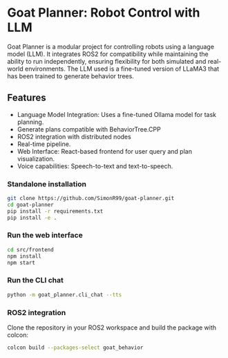 # Goat Planner: Robot Control with LLM

Goat Planner is a modular project for controlling robots using a language model (LLM). It integrates ROS2 for compatibility while maintaining the ability to run independently, ensuring flexibility for both simulated and real-world environments. The LLM used is a fine-tuned version of LLaMA3 that has been trained to generate behavior trees.

## Features

- Language Model Integration: Uses a fine-tuned Ollama model for task planning.
- Generate plans compatible with BehaviorTree.CPP
- ROS2 integration with distributed nodes
- Real-time pipeline.
- Web Interface: React-based frontend for user query and plan visualization.
- Voice capabilities: Speech-to-text and text-to-speech.

### Standalone installation

```bash
git clone https://github.com/SimonR99/goat-planner.git
cd goat-planner
pip install -r requirements.txt
pip install -e .
```

### Run the web interface

```bash
cd src/frontend
npm install
npm start
```

### Run the CLI chat

```bash
python -m goat_planner.cli_chat --tts
```

### ROS2 integration

Clone the repository in your ROS2 workspace and build the package with colcon:

```bash
colcon build --packages-select goat_behavior
```
